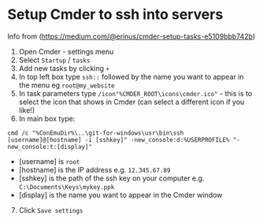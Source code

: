 # Setup Cmder to ssh into servers

Info from (https://medium.com/@erinus/cmder-setup-tasks-e5109bbb742b)

1. Open Cmder - settings menu
1. Select `Startup` / `tasks`
1. Add new tasks by clicking `+`
1. In top left box type `ssh::` followed by the name you want to appear in the menu eg `root@my_website`
1. In task parameters type `/icon"%CMDER_ROOT\icons\cmder.ico"` - this is to select the icon that shows in Cmder (can select a different icon if you like!)
1. In main box type:
   
```
cmd /c "%ConEmuDir%\..\git-for-windows\usr\bin\ssh [username]@[hostname] -i [sshkey]" -new_console:d:%USERPROFILE% "-new_console:t:[display]"
```
  * [username] is `root`
  * [hostname] is the IP address e.g. `12.345.67.89`
  * [sshkey] is the path of the ssh key on your computer e.g. `C:\Documents\Keys\mykey.ppk`
  * [display] is the name you want to appear in the Cmder window
7. Click `Save settings`
